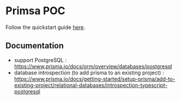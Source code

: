 # Primsa POC

Follow the quickstart guide [here](https://www.prisma.io/docs/getting-started/quickstart).

## Documentation

- support PostgreSQL : https://www.prisma.io/docs/orm/overview/databases/postgresql
- database introspection (to add prisma to an existing project) : https://www.prisma.io/docs/getting-started/setup-prisma/add-to-existing-project/relational-databases/introspection-typescript-postgresql

